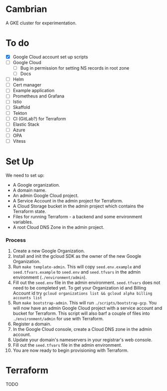 # Cambrian

A GKE cluster for experimentation.

# To do

- [X] Google Cloud account set up scripts
- [ ] Google Cloud
  - [ ] Bug in permission for setting NS records in root zone 
  - [ ] Docs
- [ ] Helm
- [ ] Cert manager
- [ ] Example application
- [ ] Prometheus and Grafana
- [ ] Istio
- [ ] Skaffold
- [ ] Tekton
- [ ] CI (GitLab?) for Terraform
- [ ] Elastic Stack
- [ ] Azure
- [ ] OPA
- [ ] Vitess

# Set Up

We need to set up:
- A Google organization.
- A domain name.
- An admin Google Cloud project.
- A Service Account in the admin project for Terraform.
- A Cloud Storage bucket in the admin project which contains the Terraform state.
- Files for running Terraform - a backend and some environment variables.
- A root Cloud DNS Zone in the admin project.

### Process
1.  Create a new Google Organization.
2.  Install and init the gcloud SDK as the owner of the new Google Organization.
3.  Run `make template-admin`. This will copy `seed.env.example` and
    `seed.tfvars.example` to `seed.env` and `seed.tfvars` in the admin
    environment (`./environment/admin`).
4.  Fill out the `seed.env` file in the admin environment. `seed.tfvars` does
    not need to be completed yet. To get your Organization id and Billing
    Account id try `gcloud organizations list && gcloud alpha billing accounts
    list`
5.  Run `make bootstrap-admin`. This will run `./scripts/bootstrap-gcp`. You will
    now have an admin Google Cloud project with a service account and bucket for 
    Terraform. This script will also barf a couple of files into
    `./environment/admin` for use with Terraform.
6.  Register a domain.
7.  In the Google Cloud console, create a Cloud DNS zone in the admin account.
8.  Update your domain's nameservers in your registrar's web console.
9.  Fill out the `seed.tfvars` file in the admin environment.
10. You are now ready to begin provisioning with Terraform.

# Terraform

TODO
